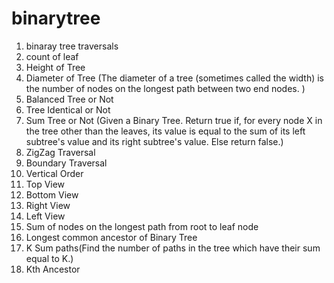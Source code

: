 # binarytree
1. binaray tree traversals
2. count of leaf
3. Height of Tree
4. Diameter of Tree (The diameter of a tree (sometimes called the width) is the number of nodes on the longest path between two end nodes. )
5. Balanced Tree or Not
6. Tree Identical or Not
7. Sum Tree or Not (Given a Binary Tree. Return true if, for every node X in the tree other than the leaves, its value is equal to the sum of its left subtree's value    and its right subtree's value. Else return false.)
8.  ZigZag Traversal
9. Boundary Traversal
10. Vertical Order 
11. Top View
12. Bottom View
13. Right View
14. Left View
15. Sum of nodes on the longest path from root to leaf node 
16. Longest common ancestor of Binary Tree
17. K Sum paths(Find the number of paths in the tree which have their sum equal to K.)
18. Kth Ancestor


